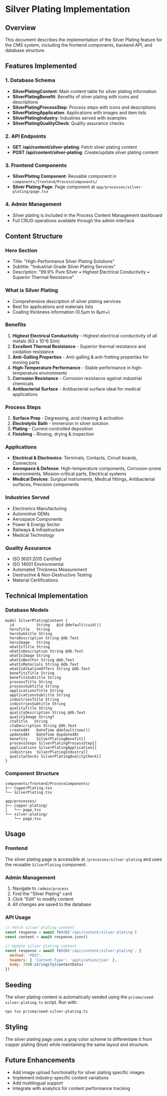 # Silver Plating Implementation

## Overview
This document describes the implementation of the Silver Plating feature for the CMS system, including the frontend components, backend API, and database structure.

## Features Implemented

### 1. Database Schema
- **SilverPlatingContent**: Main content table for silver plating information
- **SilverPlatingBenefit**: Benefits of silver plating with icons and descriptions
- **SilverPlatingProcessStep**: Process steps with icons and descriptions
- **SilverPlatingApplication**: Applications with images and item lists
- **SilverPlatingIndustry**: Industries served with examples
- **SilverPlatingQualityCheck**: Quality assurance checks

### 2. API Endpoints
- **GET /api/content/silver-plating**: Fetch silver plating content
- **POST /api/content/silver-plating**: Create/update silver plating content

### 3. Frontend Components
- **SilverPlating Component**: Reusable component in `components/frontend/ProcessComponents/`
- **Silver Plating Page**: Page component at `app/processes/silver-plating/page.tsx`

### 4. Admin Management
- Silver plating is included in the Process Content Management dashboard
- Full CRUD operations available through the admin interface

## Content Structure

### Hero Section
- Title: "High-Performance Silver Plating Solutions"
- Subtitle: "Industrial-Grade Silver Plating Services"
- Description: "99.9% Pure Silver • Highest Electrical Conductivity • Superior Thermal Resistance"

### What is Silver Plating
- Comprehensive description of silver plating services
- Best for applications and materials lists
- Coating thickness information (0.5μm to 8μm+)

### Benefits
1. **Highest Electrical Conductivity** - Highest electrical conductivity of all metals (63 x 10^6 S/m)
2. **Excellent Thermal Resistance** - Superior thermal resistance and oxidation resistance
3. **Anti-Galling Properties** - Anti-galling & anti-fretting properties for moving parts
4. **High-Temperature Performance** - Stable performance in high-temperature environments
5. **Corrosion Resistance** - Corrosion resistance against industrial chemicals
6. **Antibacterial Surface** - Antibacterial surface ideal for medical applications

### Process Steps
1. **Surface Prep** - Degreasing, acid cleaning & activation
2. **Electrolytic Bath** - Immersion in silver solution
3. **Plating** - Current-controlled deposition
4. **Finishing** - Rinsing, drying & inspection

### Applications
- **Electrical & Electronics**: Terminals, Contacts, Circuit boards, Connectors
- **Aerospace & Defense**: High-temperature components, Corrosion-prone environments, Mission-critical parts, Electrical systems
- **Medical Devices**: Surgical instruments, Medical fittings, Antibacterial surfaces, Precision components

### Industries Served
- Electronics Manufacturing
- Automotive OEMs
- Aerospace Components
- Power & Energy Sector
- Railways & Infrastructure
- Medical Technology

### Quality Assurance
- ISO 9001:2015 Certified
- ISO 14001 Environmental
- Automated Thickness Measurement
- Destructive & Non-Destructive Testing
- Material Certifications

## Technical Implementation

### Database Models
```prisma
model SilverPlatingContent {
  id          String   @id @default(cuid())
  heroTitle   String
  heroSubtitle String
  heroDescription String @db.Text
  heroImage   String
  whatIsTitle String
  whatIsDescription String @db.Text
  whatIsImage String
  whatIsBestFor String @db.Text
  whatIsMaterials String @db.Text
  whatIsAlkalineOffers String @db.Text
  benefitsTitle String
  benefitsSubtitle String
  processTitle String
  processSubtitle String
  applicationsTitle String
  applicationsSubtitle String
  industriesTitle String
  industriesSubtitle String
  qualityTitle String
  qualityDescription String @db.Text
  qualityImage String?
  ctaTitle   String
  ctaDescription String @db.Text
  createdAt   DateTime @default(now())
  updatedAt   DateTime @updatedAt
  benefits    SilverPlatingBenefit[]
  processSteps SilverPlatingProcessStep[]
  applications SilverPlatingApplication[]
  industries  SilverPlatingIndustry[]
  qualityChecks SilverPlatingQualityCheck[]
}
```

### Component Structure
```
components/frontend/ProcessComponents/
├── CopperPlating.tsx
└── SilverPlating.tsx

app/processes/
├── copper-plating/
│   └── page.tsx
└── silver-plating/
    └── page.tsx
```

## Usage

### Frontend
The silver plating page is accessible at `/processes/silver-plating` and uses the reusable `SilverPlating` component.

### Admin Management
1. Navigate to `/admin/process`
2. Find the "Silver Plating" card
3. Click "Edit" to modify content
4. All changes are saved to the database

### API Usage
```javascript
// Fetch silver plating content
const response = await fetch('/api/content/silver-plating')
const content = await response.json()

// Update silver plating content
const response = await fetch('/api/content/silver-plating', {
  method: 'POST',
  headers: { 'Content-Type': 'application/json' },
  body: JSON.stringify(contentData)
})
```

## Seeding
The silver plating content is automatically seeded using the `prisma/seed-silver-plating.ts` script. Run with:
```bash
npx tsx prisma/seed-silver-plating.ts
```

## Styling
The silver plating page uses a gray color scheme to differentiate it from copper plating (blue) while maintaining the same layout and structure.

## Future Enhancements
- Add image upload functionality for silver plating specific images
- Implement industry-specific content variations
- Add multilingual support
- Integrate with analytics for content performance tracking 